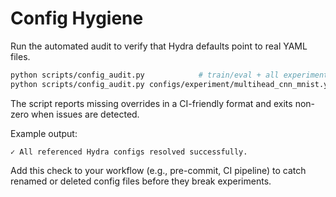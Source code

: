 # Config Hygiene

Run the automated audit to verify that Hydra defaults point to real YAML files.

```bash
python scripts/config_audit.py            # train/eval + all experiment configs
python scripts/config_audit.py configs/experiment/multihead_cnn_mnist.yaml  # single file
```

The script reports missing overrides in a CI-friendly format and exits non-zero when issues are detected.

Example output:
```
✓ All referenced Hydra configs resolved successfully.
```

Add this check to your workflow (e.g., pre-commit, CI pipeline) to catch renamed or deleted config files before they break experiments.
